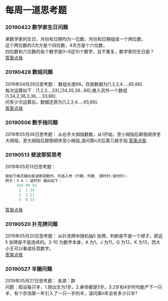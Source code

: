 # 每周一道思考题
### 20190422 数学家生日问题
某数学家的生日，月份和日期均为一位数，月份和日期组成一个两位数，  
这个两位数的3次方是个四位数，4次方是个六位数，  
四位数和六位数的各个数字是0~9这10个数字，且不重复，数学家的生日是？  
[答案点我](https://github.com/atheist1/sundries/blob/master/%E9%9D%A2%E8%AF%95%E9%A2%98%E4%B8%80%E4%BA%9B/%E6%80%9D%E8%80%83%E9%A2%98/20190422)
### 20190428 数组问题
2019年04月28日思考题：
数组长度66，存放数据为[1,2,3,4....,65,66].  
每次运算如下：[1,2,3...,33],[34,35,36...66],推入另外一个数组[1,34,2,36,3,36,....33,66].  
问多少次运算后，数据还原为[1,2,3,4....,65,66].  
[答案点我](https://github.com/atheist1/sundries/blob/master/%E9%9D%A2%E8%AF%95%E9%A2%98%E4%B8%80%E4%BA%9B/%E6%80%9D%E8%80%83%E9%A2%98/20190428.js)
### 20190506 数手指问题
2019年05月06日思考题：
从右手大拇指数数，从1开始，至小拇指后颠倒顺序至大拇指，至大拇指后颠倒顺序至小拇指,请问第n次后第几根手指
[答案点我](https://github.com/atheist1/sundries/blob/master/%E9%9D%A2%E8%AF%95%E9%A2%98%E4%B8%80%E4%BA%9B/%E6%80%9D%E8%80%83%E9%A2%98/20190509.js)
### 20190513 斐波那契思考
2019年05月13日思考题：
```javascript
按如下格式输出斐波那契数列，可选入参（行数，列数, 顺时针/逆时针).
例子：3 X 3 逆时针 输出如下：
     154 89 55
      2  1 34
      3  1 21
      5  8 13
```
[答案点我](https://github.com/atheist1/sundries/blob/master/%E9%9D%A2%E8%AF%95%E9%A2%98%E4%B8%80%E4%BA%9B/%E6%80%9D%E8%80%83%E9%A2%98/20190513.js)
### 20190520 扑克牌问题
2019年05月20日思考题：
从扑克牌中随机抽5 张牌，判断是不是一个顺子，即这5 张牌是不是连续的。2-10 为数字本身，A 为1，J 为11，Q 为12，K 为13，而大小王可以看成任意数字。  
[答案点我](https://github.com/atheist1/sundries/blob/master/%E9%9D%A2%E8%AF%95%E9%A2%98%E4%B8%80%E4%BA%9B/%E6%80%9D%E8%80%83%E9%A2%98/20190520.md)
### 20190527 羊圈问题
2019年05月27日思考题：
来源：群  
问题：假设每只羊，1.刚出生为1岁。2.寿命都是5岁。3.2岁和4岁时均能产下一只羊，有个农场第一年引入了一只一岁的羊，请问第n年会有多少只羊?

